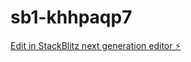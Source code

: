 # sb1-khhpaqp7

[Edit in StackBlitz next generation editor ⚡️](https://stackblitz.com/~/github.com/AkchhatAwasthi/sb1-khhpaqp7)